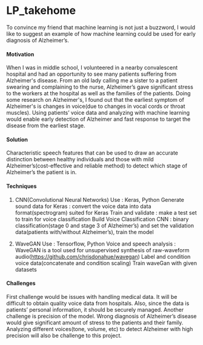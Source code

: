 # LP_takehome

To convince my friend that machine learning is not just a buzzword, I would like to suggest an example of how machine learning could be used for early diagnosis of Alzheimer’s.

#### Motivation
When I was in middle school, I volunteered in a nearby convalescent hospital and had an opportunity to see many patients suffering from Alzheimer's disease. From an old lady calling me a sister to a patient swearing and complaining to the nurse, Alzheimer’s gave significant stress to the workers at the hospital as well as the families of the patients. Doing some research on Alzheimer's, I found out that the earliest symptom of Alzheimer's is changes in voice(due to changes in vocal cords or throat muscles). Using patients’ voice data and analyzing with machine learning would enable early detection of Alzheimer and fast response to target the disease from the earliest stage. 

#### Solution
Characteristic speech features that can be used to draw an accurate distinction between healthy individuals and those with mild Alzheimer’s(cost-effective and reliable method) to detect which stage of Alzheimer’s the patient is in.

#### Techniques
1) CNN(Convolutional Neural Networks)
Use : Keras, Python
Generate sound data for Keras : convert the voice data into data format(spectrogram) suited for Keras
Train and validate : make a test set to train for voice classification
Build Voice Classification CNN : binary classification(stage 0 and stage 3 of Alzheimer’s) and set the validation data(patients with/without Alzheimer’s), train the model

2) WaveGAN
Use : Tensorflow, Python 
Voice and speech analysis : WaveGAN is a tool used for unsupervised synthesis of raw-waveform audio(https://github.com/chrisdonahue/wavegan)
Label and condition voice data(concatenate and condition scaling)
Train waveGan with given datasets

#### Challenges
First challenge would be issues with handling medical data. It will be difficult to obtain quality voice data from hospitals. Also, since the data is patients’ personal information, it should be securely managed. 
Another challenge is precision of the model. Wrong diagnosis of Alzheimer’s disease would give significant amount of stress to the patients and their family. Analyzing different voices(tone, volume, etc) to detect Alzheimer with high precision will also be challenge to this project.
